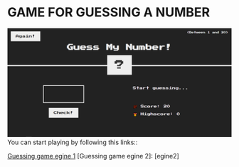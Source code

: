 # GAME FOR GUESSING A NUMBER

<img src="./GUESSMYNUMGAME.PNG">
You can start playing by following this links::

[Guessing game egine 1](https://phelixdusengimana.github.io/GUESSING-NUMBER-GAME/)
[Guessing game egine 2]: [egine2]

